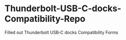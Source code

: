 # Thunderbolt-USB-C-docks-Compatibility-Repo
Filled out Thunderbolt USB‐C docks Compatibility Forms
